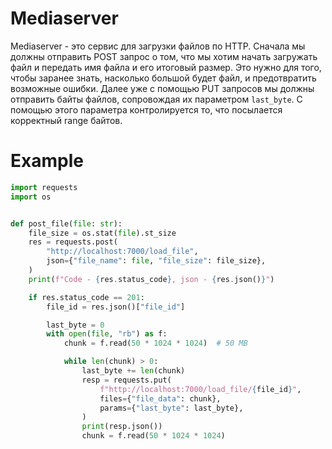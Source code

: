 # Mediaserver

Mediaserver -  это сервис для загрузки файлов по HTTP. Сначала мы должны отправить POST запрос о том, что мы хотим начать загружать файл и передать имя файла и его итоговый размер. Это нужно для того, чтобы заранее знать, насколько большой будет файл, и предотвратить возможные ошибки. Далее уже с помощью PUT запросов мы должны отправить байты файлов, сопровождая их параметром ```last_byte```. С помощью этого параметра контролируется то, что посылается корректный range байтов. 

# Example

```python
import requests
import os


def post_file(file: str):
    file_size = os.stat(file).st_size
    res = requests.post(
        "http://localhost:7000/load_file",
        json={"file_name": file, "file_size": file_size},
    )
    print(f"Code - {res.status_code}, json - {res.json()}")

    if res.status_code == 201:
        file_id = res.json()["file_id"]

        last_byte = 0
        with open(file, "rb") as f:
            chunk = f.read(50 * 1024 * 1024)  # 50 MB

            while len(chunk) > 0:
                last_byte += len(chunk)
                resp = requests.put(
                    f"http://localhost:7000/load_file/{file_id}",
                    files={"file_data": chunk},
                    params={"last_byte": last_byte},
                )
                print(resp.json())
                chunk = f.read(50 * 1024 * 1024)
```
